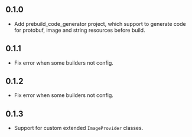 ## 0.1.0

* Add prebuild_code_generator project, which support to generate code for protobuf, image and string resources before build.

## 0.1.1

* Fix error when some builders not config.

## 0.1.2

* Fix error when some builders not config.

## 0.1.3

* Support for custom extended `ImageProvider` classes.